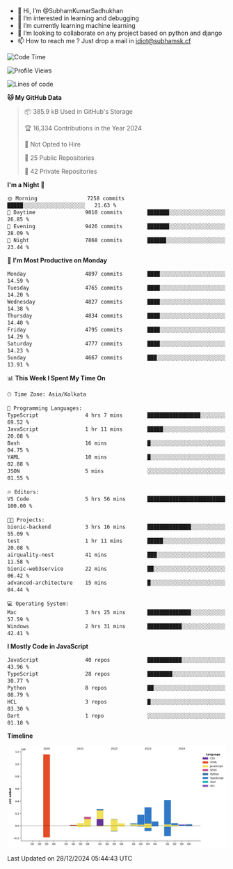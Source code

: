 - 👋 Hi, I’m @SubhamKumarSadhukhan
- 👀 I’m interested in learning and debugging
- 🌱 I’m currently learning machine learning
- 💞️ I’m looking to collaborate on any project based on python and django
- 📫 How to reach me ?
      Just drop a mail in idiot@subhamsk.cf

<!---
SubhamKumarSadhukhan/SubhamKumarSadhukhan is a ✨ special ✨ repository because its `README.md` (this file) appears on your GitHub profile.
You can click the Preview link to take a look at your changes.
--->


<!--START_SECTION:waka-->
![Code Time](http://img.shields.io/badge/Code%20Time-2%2C689%20hrs%2026%20mins-blue)

![Profile Views](http://img.shields.io/badge/Profile%20Views-0-blue)

![Lines of code](https://img.shields.io/badge/From%20Hello%20World%20I%27ve%20Written-2.9%20million%20lines%20of%20code-blue)

**🐱 My GitHub Data** 

> 📦 385.9 kB Used in GitHub's Storage 
 > 
> 🏆 16,334 Contributions in the Year 2024
 > 
> 🚫 Not Opted to Hire
 > 
> 📜 25 Public Repositories 
 > 
> 🔑 42 Private Repositories 
 > 
**I'm a Night 🦉** 

```text
🌞 Morning                7258 commits        █████░░░░░░░░░░░░░░░░░░░░   21.63 % 
🌆 Daytime                9010 commits        ███████░░░░░░░░░░░░░░░░░░   26.85 % 
🌃 Evening                9426 commits        ███████░░░░░░░░░░░░░░░░░░   28.09 % 
🌙 Night                  7868 commits        ██████░░░░░░░░░░░░░░░░░░░   23.44 % 
```
📅 **I'm Most Productive on Monday** 

```text
Monday                   4897 commits        ████░░░░░░░░░░░░░░░░░░░░░   14.59 % 
Tuesday                  4765 commits        ████░░░░░░░░░░░░░░░░░░░░░   14.20 % 
Wednesday                4827 commits        ████░░░░░░░░░░░░░░░░░░░░░   14.38 % 
Thursday                 4834 commits        ████░░░░░░░░░░░░░░░░░░░░░   14.40 % 
Friday                   4795 commits        ████░░░░░░░░░░░░░░░░░░░░░   14.29 % 
Saturday                 4777 commits        ████░░░░░░░░░░░░░░░░░░░░░   14.23 % 
Sunday                   4667 commits        ███░░░░░░░░░░░░░░░░░░░░░░   13.91 % 
```


📊 **This Week I Spent My Time On** 

```text
🕑︎ Time Zone: Asia/Kolkata

💬 Programming Languages: 
TypeScript               4 hrs 7 mins        █████████████████░░░░░░░░   69.52 % 
JavaScript               1 hr 11 mins        █████░░░░░░░░░░░░░░░░░░░░   20.08 % 
Bash                     16 mins             █░░░░░░░░░░░░░░░░░░░░░░░░   04.75 % 
YAML                     10 mins             █░░░░░░░░░░░░░░░░░░░░░░░░   02.88 % 
JSON                     5 mins              ░░░░░░░░░░░░░░░░░░░░░░░░░   01.55 % 

🔥 Editors: 
VS Code                  5 hrs 56 mins       █████████████████████████   100.00 % 

🐱‍💻 Projects: 
bionic-backend           3 hrs 16 mins       ██████████████░░░░░░░░░░░   55.09 % 
test                     1 hr 11 mins        █████░░░░░░░░░░░░░░░░░░░░   20.08 % 
airquality-nest          41 mins             ███░░░░░░░░░░░░░░░░░░░░░░   11.58 % 
bionic-web3service       22 mins             ██░░░░░░░░░░░░░░░░░░░░░░░   06.42 % 
advanced-architecture    15 mins             █░░░░░░░░░░░░░░░░░░░░░░░░   04.44 % 

💻 Operating System: 
Mac                      3 hrs 25 mins       ██████████████░░░░░░░░░░░   57.59 % 
Windows                  2 hrs 31 mins       ███████████░░░░░░░░░░░░░░   42.41 % 
```

**I Mostly Code in JavaScript** 

```text
JavaScript               40 repos            ███████████░░░░░░░░░░░░░░   43.96 % 
TypeScript               28 repos            ████████░░░░░░░░░░░░░░░░░   30.77 % 
Python                   8 repos             ██░░░░░░░░░░░░░░░░░░░░░░░   08.79 % 
HCL                      3 repos             █░░░░░░░░░░░░░░░░░░░░░░░░   03.30 % 
Dart                     1 repo              ░░░░░░░░░░░░░░░░░░░░░░░░░   01.10 % 
```



**Timeline**

![Lines of Code chart](https://raw.githubusercontent.com/SubhamKumarSadhukhan/SubhamKumarSadhukhan/main/assets/bar_graph.png)


 Last Updated on 28/12/2024 05:44:43 UTC
<!--END_SECTION:waka-->
